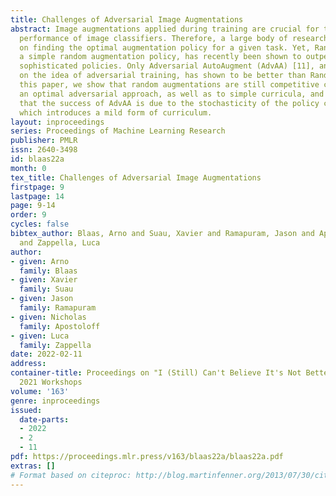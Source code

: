 ```yaml
---
title: Challenges of Adversarial Image Augmentations
abstract: Image augmentations applied during training are crucial for the generalization
  performance of image classifiers. Therefore, a large body of research has focused
  on finding the optimal augmentation policy for a given task. Yet, RandAugment [2],
  a simple random augmentation policy, has recently been shown to outperform existing
  sophisticated policies. Only Adversarial AutoAugment (AdvAA) [11], an approach based
  on the idea of adversarial training, has shown to be better than RandAugment. In
  this paper, we show that random augmentations are still competitive compared to
  an optimal adversarial approach, as well as to simple curricula, and conjecture
  that the success of AdvAA is due to the stochasticity of the policy controller network,
  which introduces a mild form of curriculum.
layout: inproceedings
series: Proceedings of Machine Learning Research
publisher: PMLR
issn: 2640-3498
id: blaas22a
month: 0
tex_title: Challenges of Adversarial Image Augmentations
firstpage: 9
lastpage: 14
page: 9-14
order: 9
cycles: false
bibtex_author: Blaas, Arno and Suau, Xavier and Ramapuram, Jason and Apostoloff, Nicholas
  and Zappella, Luca
author:
- given: Arno
  family: Blaas
- given: Xavier
  family: Suau
- given: Jason
  family: Ramapuram
- given: Nicholas
  family: Apostoloff
- given: Luca
  family: Zappella
date: 2022-02-11
address:
container-title: Proceedings on "I (Still) Can't Believe It's Not Better!" at NeurIPS
  2021 Workshops
volume: '163'
genre: inproceedings
issued:
  date-parts:
  - 2022
  - 2
  - 11
pdf: https://proceedings.mlr.press/v163/blaas22a/blaas22a.pdf
extras: []
# Format based on citeproc: http://blog.martinfenner.org/2013/07/30/citeproc-yaml-for-bibliographies/
---
```

